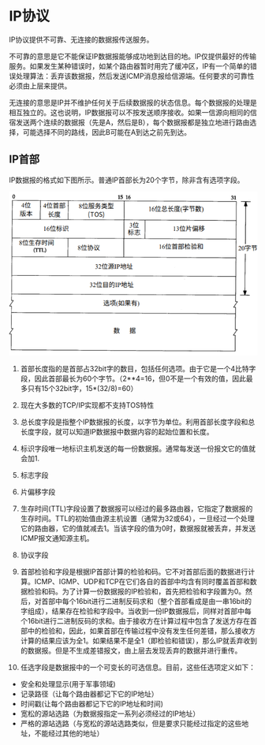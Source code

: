 IP协议
===

IP协议提供不可靠、无连接的数据报传送服务。

不可靠的意思是它不能保证IP数据报能够成功地到达目的地。IP仅提供最好的传输服务。如果发生某种错误时，如某个路由器暂时用完了缓冲区，IP有一个简单的错误处理算法：丢弃该数据报，然后发送ICMP消息报给信源端。任何要求的可靠性必须由上层来提供。

无连接的意思是IP并不维护任何关于后续数据报的状态信息。每个数据报的处理是相互独立的。这也说明，IP数据报可以不按发送顺序接收。如果一信源向相同的信宿发送两个连续的数据报（先是A，然后是B），每个数据报都是独立地进行路由选择，可能选择不同的路线，因此B可能在A到达之前先到达。

## IP首部
IP数据报的格式如下图所示。普通IP首部长为20个字节，除非含有选项字段。

![](images/IP数据报格式.png)

1. 首部长度指的是首部占32bit字的数目，包括任何选项。由于它是一个4比特字段，因此首部最长为60个字节。（2**4=16，但0不是一个有效的值，因此最多只有15个32bit字，15*(32/8)=60）

2. 现在大多数的TCP/IP实现都不支持TOS特性

3. 总长度字段是指整个IP数据报的长度，以字节为单位。利用首部长度字段和总长度字段，就可以知道IP数据报中数据内容的起始位置和长度。

4. 标识字段唯一地标识主机发送的每一份数据报。通常每发送一份报文它的值就会加1.

5. 标志字段

6. 片偏移字段

7. 生存时间(TTL)字段设置了数据报可以经过的最多路由器，它指定了数据报的生存时间。TTL的初始值由源主机设置（通常为32或64），一旦经过一个处理它的路由器，它的值就减去1。当该字段的值为0时，数据报就被丢弃，并发送ICMP报文通知源主机。

8. 协议字段

9. 首部检验和字段是根据IP首部计算的检验和码。它不对首部后面的数据进行计算。ICMP、IGMP、UDP和TCP在它们各自的首部中均含有同时覆盖首部和数据检验和码。为了计算一份数据报的IP检验和，首先把检验和字段置为0。然后，对首部中每个16bit进行二进制反码求和（整个首部看成是由一串16bit的字组成），结果存在检验和字段中。当收到一份IP数据报后，同样对首部中每个16bit进行二进制反码的求和。由于接收方在计算过程中包含了发送方存在首部中的检验和，因此，如果首部在传输过程中没有发生任何差错，那么接收方计算的结果应该为全1。如果结果不是全1（即检验和错误），那么IP就丢弃收到的数据报。但是不生成差错报文，由上层去发现丢弃的数据并进行重传。

10. 任选字段是数据报中的一个可变长的可选信息。目前，这些任选项定义如下：
* 安全和处理显示(用于军事领域)
* 记录路径（让每个路由器都记下它的IP地址）
* 时间戳(让每个路由器都记下它的IP地址和时间)
* 宽松的源站选路（为数据报指定一系列必须经过的IP地址）
* 严格的源站选路（与宽松的源站选路类似，但是要求只能经过指定的这些地址，不能经过其他的地址）